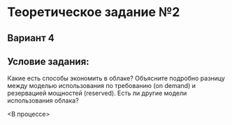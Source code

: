 # Теоретическое задание №2
## Вариант 4
## Условие задания:
Какие есть способы экономить в облаке? Объясните подробно разницу между моделью
использования по требованию (on demand) и резервацией мощностей (reserved). Есть ли другие модели использования облака?

<В процессе>
